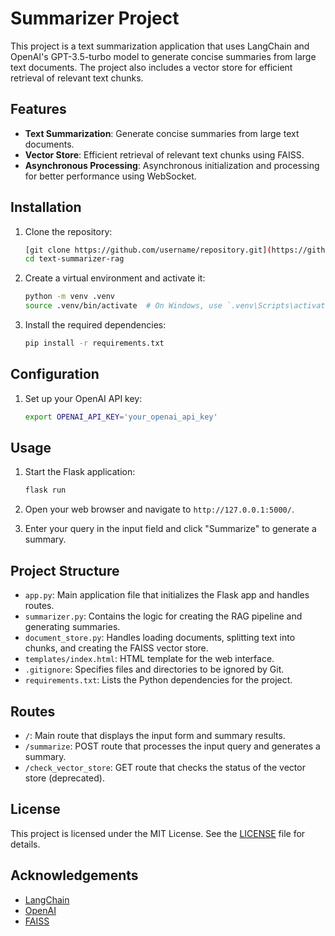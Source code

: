 # Summarizer Project

This project is a text summarization application that uses LangChain and OpenAI's GPT-3.5-turbo model to generate concise summaries from large text documents. The project also includes a vector store for efficient retrieval of relevant text chunks.

## Features

-   **Text Summarization**: Generate concise summaries from large text documents.
-   **Vector Store**: Efficient retrieval of relevant text chunks using FAISS.
-   **Asynchronous Processing**: Asynchronous initialization and processing for better performance using WebSocket.

## Installation

1. Clone the repository:

    ```sh
    [git clone https://github.com/username/repository.git](https://github.com/tingwei3931/text-summarizer-rag.git)
    cd text-summarizer-rag
    ```

2. Create a virtual environment and activate it:

    ```sh
    python -m venv .venv
    source .venv/bin/activate  # On Windows, use `.venv\Scripts\activate`
    ```

3. Install the required dependencies:
    ```sh
    pip install -r requirements.txt
    ```

## Configuration

1. Set up your OpenAI API key:

    ```sh
    export OPENAI_API_KEY='your_openai_api_key'
    ```

## Usage

1. Start the Flask application:

    ```sh
    flask run
    ```

2. Open your web browser and navigate to `http://127.0.0.1:5000/`.

3. Enter your query in the input field and click "Summarize" to generate a summary.

## Project Structure

-   `app.py`: Main application file that initializes the Flask app and handles routes.
-   `summarizer.py`: Contains the logic for creating the RAG pipeline and generating summaries.
-   `document_store.py`: Handles loading documents, splitting text into chunks, and creating the FAISS vector store.
-   `templates/index.html`: HTML template for the web interface.
-   `.gitignore`: Specifies files and directories to be ignored by Git.
-   `requirements.txt`: Lists the Python dependencies for the project.

## Routes

-   `/`: Main route that displays the input form and summary results.
-   `/summarize`: POST route that processes the input query and generates a summary.
-   `/check_vector_store`: GET route that checks the status of the vector store (deprecated).

## License

This project is licensed under the MIT License. See the [LICENSE](LICENSE) file for details.

## Acknowledgements

-   [LangChain](https://github.com/langchain/langchain)
-   [OpenAI](https://www.openai.com/)
-   [FAISS](https://github.com/facebookresearch/faiss)
